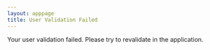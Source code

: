 ```yaml
---
layout: apppage
title: User Validation Failed
---
```

Your user validation failed.  Please try to revalidate in the application.